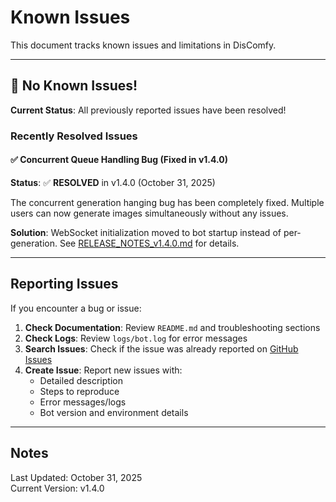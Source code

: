# Known Issues

This document tracks known issues and limitations in DisComfy.

---

## 🎉 No Known Issues!

**Current Status**: All previously reported issues have been resolved!

### Recently Resolved Issues

#### ✅ Concurrent Queue Handling Bug (Fixed in v1.4.0)
**Status**: ✅ **RESOLVED** in v1.4.0 (October 31, 2025)

The concurrent generation hanging bug has been completely fixed. Multiple users can now generate images simultaneously without any issues.

**Solution**: WebSocket initialization moved to bot startup instead of per-generation. See [RELEASE_NOTES_v1.4.0.md](RELEASE_NOTES_v1.4.0.md) for details.

---

## Reporting Issues

If you encounter a bug or issue:

1. **Check Documentation**: Review `README.md` and troubleshooting sections
2. **Check Logs**: Review `logs/bot.log` for error messages
3. **Search Issues**: Check if the issue was already reported on [GitHub Issues](https://github.com/jmpijll/discomfy/issues)
4. **Create Issue**: Report new issues with:
   - Detailed description
   - Steps to reproduce
   - Error messages/logs
   - Bot version and environment details

---

## Notes

Last Updated: October 31, 2025  
Current Version: v1.4.0
